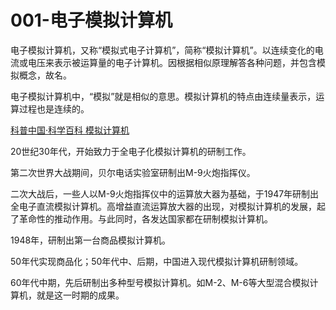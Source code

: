 # 001-电子模拟计算机

电子模拟计算机，又称“模拟式电子计算机”，简称“模拟计算机”。以连续变化的电流或电压来表示被运算量的电子计算机。因根据相似原理解答各种问题，并包含模拟概念，故名。

电子模拟计算机中，“模拟”就是相似的意思。模拟计算机的特点由连续量表示，运算过程也是连续的。

[科普中国·科学百科 模拟计算机](https://baike.baidu.com/item/模拟计算机/2721398?fr=aladdin)

20世纪30年代，开始致力于全电子化模拟计算机的研制工作。

第二次世界大战期间，贝尔电话实验室研制出M-9火炮指挥仪。

二次大战后，一些人以M-9火炮指挥仪中的运算放大器为基础，于1947年研制出全电子直流模拟计算机。高增益直流运算放大器的出现，对模拟计算机的发展，起了革命性的推动作用。与此同时，各发达国家都在研制模拟计算机。

1948年，研制出第一台商品模拟计算机。

50年代实现商品化；50年代中、后期，中国进入现代模拟计算机研制领域。

60年代中期，先后研制出多种型号模拟计算机。如M-2、M-6等大型混合模拟计算机，就是这一时期的成果。